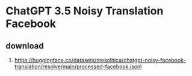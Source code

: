 # ChatGPT 3.5 Noisy Translation Facebook

## download

1. https://huggingface.co/datasets/mesolitica/chatgpt-noisy-facebook-translation/resolve/main/processed-facebook.jsonl